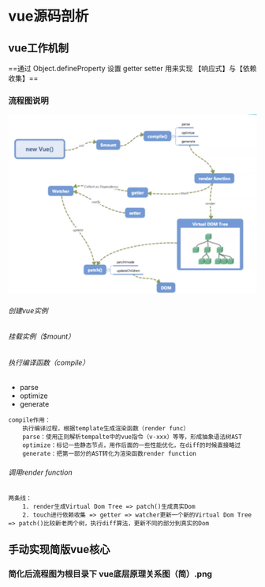 # vue源码剖析

## vue工作机制
==通过 Object.defineProperty 设置 getter setter 用来实现 【响应式】与【依赖收集】==

### 流程图说明
![image](https://raw.githubusercontent.com/942368681/web_study/master/vue/vue-test-3/vue%E5%BA%95%E5%B1%82%E5%8E%9F%E7%90%86%E5%85%B3%E7%B3%BB%E5%9B%BE%EF%BC%88%E5%8E%9F%EF%BC%89.png)

###### 创建vue实例

###### 挂载实例（$mount）

###### 执行编译函数（compile）
- parse
- optimize
- generate
```
compile作用：
    执行编译过程，根据template生成渲染函数（render func）
    parse：使用正则解析tempalte中的vue指令（v-xxx）等等，形成抽象语法树AST
    optimize：标记一些静态节点，用作后面的一些性能优化，在diff的时候直接略过
    generate：把第一部分的AST转化为渲染函数render function
```

###### 调用render function
```
两条线：
    1. render生成Virtual Dom Tree => patch()生成真实Dom
    2. touch进行依赖收集 => getter => watcher更新一个新的Virtual Dom Tree => patch()比较新老两个树，执行diff算法，更新不同的部分到真实的Dom
```

## 手动实现简版vue核心

### 简化后流程图为根目录下 vue底层原理关系图（简）.png